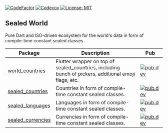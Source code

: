 [![CodeFactor](https://www.codefactor.io/repository/github/tsinis/sealed_world/badge)](https://www.codefactor.io/repository/github/tsinis/sealed_world)
[![Codecov](https://codecov.io/github/tsinis/sealed_world/branch/main/graph/badge.svg)](https://app.codecov.io/github/tsinis/sealed_world/flags)
[![License: MIT](https://img.shields.io/badge/License-MIT-yellow.svg)](https://opensource.org/licenses/MIT)

## Sealed World

Pure Dart and ISO-driven ecosystem for the world's data in form of compile-time constant sealed classes.

| Package | Description                                  | Pub |
| ------- | -------------------------------------------- | --- |
| [world_countries](<https://github.com/tsinis/sealed_world/tree/main/packages/world_countries>) | Flutter wrapper on top of sealed_countries, including bunch of pickers, additional emoji flags, etc. | [![pub.dev](https://img.shields.io/pub/v/world_countries.svg)](https://pub.dev/packages/world_countries) |
| [sealed_countries](<https://github.com/tsinis/sealed_world/tree/main/packages/sealed_countries>) | Countries in form of compile-time constant sealed classes. | [![pub.dev](https://img.shields.io/pub/v/sealed_countries.svg)](https://pub.dev/packages/sealed_countries) |
| [sealed_languages](<https://github.com/tsinis/sealed_world/tree/main/packages/sealed_languages>) | Languages in form of compile-time constant sealed classes. | [![pub.dev](https://img.shields.io/pub/v/sealed_languages.svg)](https://pub.dev/packages/sealed_languages) |
| [sealed_currencies](<https://github.com/tsinis/sealed_world/tree/main/packages/sealed_currencies>) | Currencies in form of compile-time constant sealed classes. | [![pub.dev](https://img.shields.io/pub/v/sealed_currencies.svg)](https://pub.dev/packages/sealed_currencies) |
